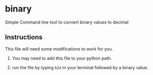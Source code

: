 # binary
Simple Command line tool to convert binary values to decimal

## Instructions
This file will need some modifications to work for you.

1. You may need to add this file to your python path.

2. run the file by typing `b2d` in your terminal followed by a binary value.
